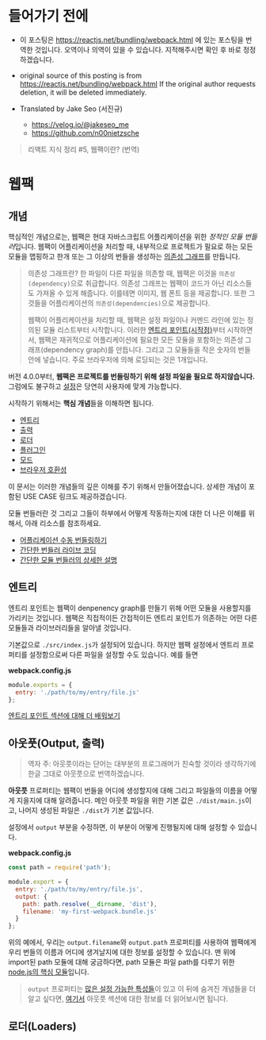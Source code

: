 # 들어가기 전에
- 이 포스팅은 https://reactjs.net/bundling/webpack.html 에 있는 포스팅을 번역한 것입니다. 오역이나 의역이 있을 수 있습니다. 지적해주시면 확인 후 바로 정정하겠습니다.

- original source of this posting is from https://reactjs.net/bundling/webpack.html If the original author requests deletion, it will be deleted immediately.

- Translated by Jake Seo (서진규)

	- https://velog.io/@jakeseo_me
	- https://github.com/n00nietzsche
    
> 리액트 지식 정리 #5, 웹팩이란? (번역)

# 웹팩

## 개념

핵심적인 개념으로는, 웹팩은 현대 자바스크립트 어플리케이션을 위한 *정적인 모듈 번들러*입니다. 웹팩이 어플리케이션을 처리할 때, 내부적으로 프로젝트가 필요로 하는 모든 모듈을 맵핑하고 한개 또는 그 이상의 번들을 생성하는 [의존성 그래프](https://webpack.js.org/concepts/dependency-graph/)를 만듭니다. 

> 의존성 그래프란?
> 한 파일이 다른 파일을 의존할 때, 웹팩은 이것을 `의존성(dependency)`으로 취급합니다. 의존성 그래프는 웹팩이 코드가 아닌 리소스들도 가져올 수 있게 해줍니다. 이를테면 이미지, 웹 폰트 등을 제공합니다. 또한 그것들을 어플리케이션의 `의존성(dependencies)`으로 제공합니다.
>
>웹팩이 어플리케이션을 처리할 때, 웹팩은 설정 파일이나 커멘드 라인에 있는 정의된 모듈 리스트부터 시작합니다. 이러한 [엔트리 포인트(시작점)](https://webpack.js.org/concepts/entry-points/)부터 시작하면서, 웹팩은 재귀적으로 어플리케이션에 필요한 모든 모듈을 포함하는 의존성 그래프(dependency graph)를 만듭니다. 그리고 그 모듈들을 작은 숫자의 번들 안에 넣습니다. 주로 브라우저에 의해 로딩되는 것은 1개입니다.

버전 4.0.0부터, **웹팩은 프로젝트를 번들링하기 위해 설정 파일을 필요로 하지않습니다.** 그럼에도 불구하고 [설정](https://webpack.js.org/configuration/)은 당연히 사용자에 맞게 가능합니다.

시작하기 위해서는 **핵심 개념**들을 이해하면 됩니다.

- [엔트리](https://webpack.js.org/concepts/#entry)
- [출력](https://webpack.js.org/concepts/#output)
- [로더](https://webpack.js.org/concepts/#loaders)
- [플러그인](https://webpack.js.org/concepts/#plugins)
- [모드](https://webpack.js.org/concepts/#mode)
- [브라우저 호환성](https://webpack.js.org/concepts/#browser-compatibility)

이 문서는 이러한 개념들의 깊은 이해를 주기 위해서 만들어졌습니다. 상세한 개념이 포함된 USE CASE 링크도 제공하겠습니다.

모듈 번들러란 것 그리고 그들이 하부에서 어떻게 작동하는지에 대한 더 나은 이해를 위해서, 아래 리소스를 참조하세요. 

- [어플리케이션 수동 번들링하기](https://www.youtube.com/watch?v=UNMkLHzofQI)
- [간단한 번들러 라이브 코딩](https://www.youtube.com/watch?v=Gc9-7PBqOC8)
- [간단한 모듈 번들러의 상세한 설명](https://github.com/ronami/minipack)

## 엔트리

엔트리 포인트는 웹팩이 denpenency graph를 만들기 위해 어떤 모듈을 사용할지를 가리키는 것입니다. 웹팩은 직접적이든 간접적이든 엔트리 포인트가 의존하는 어떤 다른 모듈들과 라이브러리들을 알아낼 것입니다.

기본값으로 `./src/index.js`가 설정되어 있습니다. 하지만 웹팩 설정에서 엔트리 프로퍼티를 설정함으로써 다른 파일을 설정할 수도 있습니다. 예를 들면

**webpack.config.js**
```js
module.exports = {
  entry: './path/to/my/entry/file.js'  
};
```

[엔트리 포인트 섹션에 대해 더 배워보기](https://webpack.js.org/concepts/entry-points/)

## 아웃풋(Output, 출력)
>역자 주: 아웃풋이라는 단어는 대부분의 프로그래머가 친숙할 것이라 생각하기에 한글 그대로 아웃풋으로 번역하겠습니다.

**아웃풋** 프로퍼티는 웹팩이 번들을 어디에 생성할지에 대해 그리고 파일들의 이름을 어떻게 지을지에 대해 알려줍니다. 메인 아웃풋 파일을 위한 기본 값은 `./dist/main.js`이고, 나머지 생성된 파일은 `./dist`가 기본 값입니다.

설정에서 `output` 부분을 수정하면, 이 부분이 어떻게 진행될지에 대해 설정할 수 있습니다.

**webpack.config.js**
```js
const path = require('path');

module.export = {
  entry: './path/to/my/entry/file.js',
  output: {
    path: path.resolve(__dirname, 'dist'),
    filename: 'my-first-webpack.bundle.js'
  }
};
```

위의 예에서, 우리는 `output.filename`와 `output.path` 프로퍼티를 사용하여 웹팩에게 우리 번들의 이름과 어디에 생겨날지에 대한 정보를 설정할 수 있습니다. 맨 위에 import된 path 모듈에 대해 궁금하다면, path 모듈은 파일 path를 다루기 위한 [node.js의 핵심 모듈](https://nodejs.org/api/modules.html)입니다. 

> `output` 프로퍼티는 [많은 설정 가능한 특성들](https://webpack.js.org/configuration/output/)이 있고 이 뒤에 숨겨진 개념들을 더 알고 싶다면, [여기서](https://webpack.js.org/concepts/output/) 아웃풋 섹션에 대한 정보를 더 읽어보시면 됩니다.

## 로더(Loaders)

